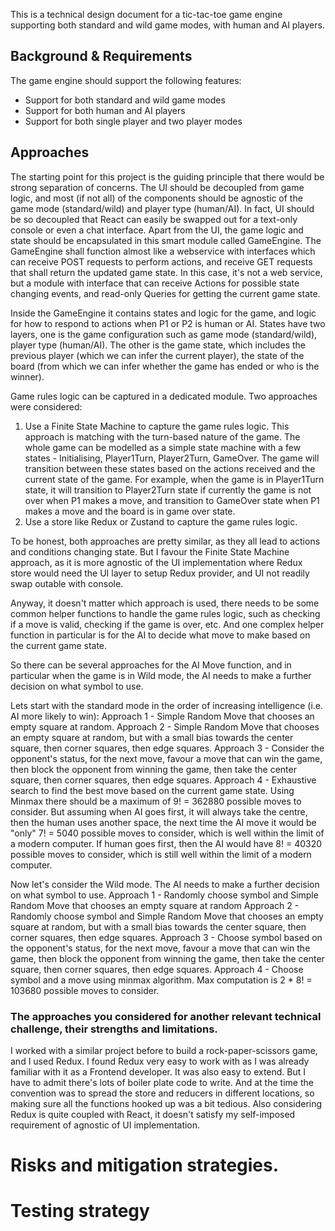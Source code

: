 This is a technical design document for a tic-tac-toe game engine supporting both standard and wild game modes, with human and AI players.

## Background & Requirements

The game engine should support the following features:

- Support for both standard and wild game modes
- Support for both human and AI players
- Support for both single player and two player modes

## Approaches

The starting point for this project is the guiding principle that there would be strong separation of concerns. The UI should be decoupled from game logic, and most (if not all) of the components should be agnostic of the game mode (standard/wild) and player type (human/AI). In fact, UI should be so decoupled that React can easily be swapped out for a text-only console or even a chat interface.
Apart from the UI, the game logic and state should be encapsulated in this smart module called GameEngine. The GameEngine shall function almost like a webservice with interfaces which can receive POST requests to perform actions, and receive GET requests that shall return the updated game state. In this case, it's not a web service, but a module with interface that can receive Actions for possible state changing events, and read-only Queries for getting the current game state.

Inside the GameEngine it contains states and logic for the game, and logic for how to respond to actions when P1 or P2 is human or AI.
States have two layers, one is the game configuration such as game mode (standard/wild), player type (human/AI). The other is the game state, which includes the previous player (which we can infer the current player), the state of the board (from which we can infer whether the game has ended or who is the winner).

Game rules logic can be captured in a dedicated module. Two approaches were considered:

1. Use a Finite State Machine to capture the game rules logic. This approach is matching with the turn-based nature of the game. The whole game can be modelled as a simple state machine with a few states - Initialising, Player1Turn, Player2Turn, GameOver. The game will transition between these states based on the actions received and the current state of the game. For example, when the game is in Player1Turn state, it will transition to Player2Turn state if currently the game is not over when P1 makes a move, and transition to GameOver state when P1 makes a move and the board is in game over state.
2. Use a store like Redux or Zustand to capture the game rules logic.

To be honest, both approaches are pretty similar, as they all lead to actions and conditions changing state. But I favour the Finite State Machine approach, as it is more agnostic of the UI implementation where Redux store would need the UI layer to setup Redux provider, and UI not readily swap outable with console.

Anyway, it doesn't matter which approach is used, there needs to be some common helper functions to handle the game rules logic, such as checking if a move is valid, checking if the game is over, etc. And one complex helper function in particular is for the AI to decide what move to make based on the current game state.

So there can be several approaches for the AI Move function, and in particular when the game is in Wild mode, the AI needs to make a further decision on what symbol to use.

Lets start with the standard mode in the order of increasing intelligence (i.e. AI more likely to win):
Approach 1 - Simple Random Move that chooses an empty square at random.
Approach 2 - Simple Random Move that chooses an empty square at random, but with a small bias towards the center square, then corner squares, then edge squares.
Approach 3 - Consider the opponent's status, for the next move, favour a move that can win the game, then block the opponent from winning the game, then take the center square, then corner squares, then edge squares.
Approach 4 - Exhaustive search to find the best move based on the current game state. Using Minmax there should be a maximum of 9! = 362880 possible moves to consider. But assuming when AI goes first, it will always take the centre, then the human uses another space, the next time the AI move it would be "only" 7! = 5040 possible moves to consider, which is well within the limit of a modern computer. If human goes first, then the AI would have 8! = 40320 possible moves to consider, which is still well within the limit of a modern computer.

Now let's consider the Wild mode. The AI needs to make a further decision on what symbol to use.
Approach 1 - Randomly choose symbol and Simple Random Move that chooses an empty square at random
Approach 2 - Randomly choose symbol and Simple Random Move that chooses an empty square at random, but with a small bias towards the center square, then corner squares, then edge squares.
Approach 3 - Choose symbol based on the opponent's status, for the next move, favour a move that can win the game, then block the opponent from winning the game, then take the center square, then corner squares, then edge squares.
Approach 4 - Choose symbol and a move using minmax algorithm. Max computation is 2 \* 8! = 103680 possible moves to consider.

### The approaches you considered for another relevant technical challenge, their strengths and limitations.

I worked with a similar project before to build a rock-paper-scissors game, and I used Redux. I found Redux very easy to work with as I was already familiar with it as a Frontend developer. It was also easy to extend. But I have to admit there's lots of boiler plate code to write. And at the time the convention was to spread the store and reducers in different locations, so making sure all the functions hooked up was a bit tedious. Also considering Redux is quite coupled with React, it doesn't satisfy my self-imposed requirement of agnostic of UI implementation.

# Risks and mitigation strategies.

# Testing strategy
